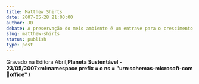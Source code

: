```yaml
---
title: Matthew Shirts
date: 2007-05-28 21:00:00
author: JD
debate: A preservação do meio ambiente é um entrave para o crescimento da economia mundial?
slug: matthew-shirts
status: publish 
type: post
---
```


  

Gravado na Editora Abril,****Planeta Sustentável - 23/05/2007******xml:namespace prefix = o ns = "urn:schemas-microsoft-com:office:office" /**


